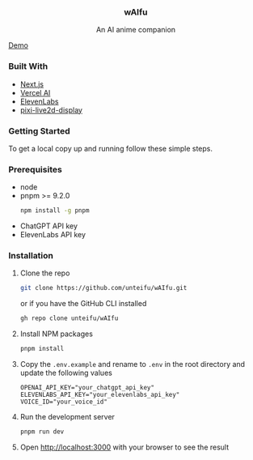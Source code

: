 <div align="center">
  <h3 align="center">wAIfu</h3>
  <p align="center">An AI anime companion</p>
</div>

[Demo](https://github.com/unteifu/wAIfu/assets/58165539/720f5a07-29cd-4699-bdc2-2acc747e890c)


### Built With
* [Next.js](https://nextjs.org/)
* [Vercel AI](https://vercel.com/ai)
* [ElevenLabs](https://eleven-labs.com/)
* [pixi-live2d-display](https://github.com/guansss/pixi-live2d-display/)

### Getting Started
To get a local copy up and running follow these simple steps.

### Prerequisites
* node
* pnpm >= 9.2.0
  ```sh
  npm install -g pnpm
  ```
* ChatGPT API key
* ElevenLabs API key

### Installation
1. Clone the repo
   ```sh
   git clone https://github.com/unteifu/wAIfu.git
    ```
    or if you have the GitHub CLI installed

    ```sh
   gh repo clone unteifu/wAIfu
    ```
2. Install NPM packages
    ```sh
    pnpm install
    ```
3. Copy the `.env.example` and rename to `.env` in the root directory and update the following values
    ```env
    OPENAI_API_KEY="your_chatgpt_api_key"
    ELEVENLABS_API_KEY="your_elevenlabs_api_key"
    VOICE_ID="your_voice_id"
    ```
4. Run the development server
    ```sh
    pnpm run dev
    ```
5. Open [http://localhost:3000](http://localhost:3000) with your browser to see the result

